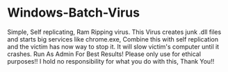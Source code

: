 # Windows-Batch-Virus
Simple, Self replicating, Ram Ripping virus.
This Virus creates junk .dll files and starts big services like chrome.exe,
Combine this with self replication and the victim has now way to stop it.
It will slow victim's computer until it crashes.
Run As Admin For Best Results!
Please only use for ethical purposes!!
I hold no responsibility for what you do with this,
Thank You!!
